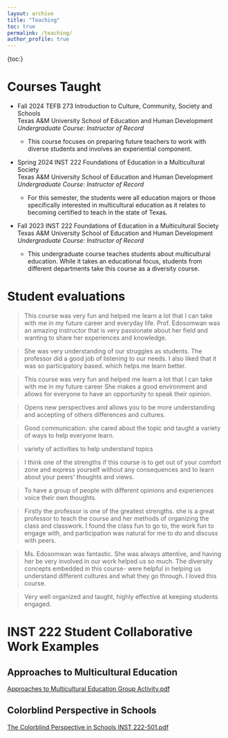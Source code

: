 ```yaml
---
layout: archive
title: "Teaching"
toc: true
permalink: /teaching/
author_profile: true
---
```


{toc:}
# Courses Taught
- Fall 2024		TEFB 273 Introduction to Culture, Community, Society and Schools \
Texas A&M University School of Education and Human Development\
*Undergraduate Course: Instructor of Record*
  - This course focuses on preparing future teachers to work with diverse students and involves an experiential component.

- Spring 2024		INST 222 Foundations of Education in a Multicultural Society \
Texas A&M University School of Education and Human Development\
*Undergraduate Course: Instructor of Record*
  - For this semester, the students were all education majors or those specifically interested in multicultural education as it relates to becoming certified to teach in the state of Texas.
- Fall 2023		INST 222 Foundations of Education in a Multicultural Society \
Texas A&M University School of Education and Human Development\
*Undergraduate Course: Instructor of Record*
  - This undergraduate course teaches students about multicultural education. While it takes an educational focus, students from different departments take this course as a diversity course. 

# Student evaluations

<blockquote>
  <p>
This course was very fun and helped me learn a lot that I can take with me in my future career and everyday life. Prof. Edosomwan was an amazing instructor that is very passionate about her field and wanting to share her experiences and knowledge.
  </p>
</blockquote>

<blockquote>
  <p>
She was very understanding of our struggles as students. The professor did a good job of listening to our needs. I also liked that it was so participatory based. which helps me learn better. 
  </p>
</blockquote>

<blockquote>
  <p>
This course was very fun and helped me learn a lot that I can take with me in my future career She makes a good environment and allows for everyone to have an opportunity to speak their opinion. 
  </p>
</blockquote>


<blockquote>
  <p>
Opens new perspectives and allows you to be more understanding and accepting of others differences and cultures. 
  </p>
</blockquote>


<blockquote>
  <p>
Good communication. she cared about the topic and taught a variety of ways to help everyone learn.
  </p>
</blockquote>

<blockquote>
  <p>
variety of activities to help understand topics 
  </p>
</blockquote>

<blockquote>
  <p>
I think one of the strengths if this course is to get out of your comfort zone and express yourself without any consequences and to learn about your peers' thoughts and views. 
  </p>
</blockquote>

<blockquote>
  <p>
To have a group of people with different opinions and experiences voice their own thoughts. 
  </p>
</blockquote>

<blockquote>
  <p>
Firstly the professor is one of the greatest strengths. she is a great professor to teach the course and her methods of organizing the class and classwork. I found the class fun to go to, the work fun to engage with, and participation was natural for me to do and discuss with peers. 
  </p>
</blockquote>

<blockquote>
  <p>
Ms. Edosomwan was fantastic. She was always attentive, and having her be very involved in our work helped us so much. The diversity concepts embedded in this course- were helpful in helping us understand different cultures and what they go through. I loved this course.
  </p>
</blockquote>

<blockquote>
  <p>
Very well organized and taught, highly effective at keeping students engaged. 
  </p>
</blockquote>

# INST 222 Student Collaborative Work Examples

## Approaches to Multicultural Education
[Approaches to Multicultural Education Group Activity.pdf](https://github.com/user-attachments/files/15876306/Approaches.to.Multicultural.Education.Group.Activity.pdf)

## Colorblind Perspective in Schools
[The Colorblind Perspective in Schools INST 222-501.pdf](https://github.com/user-attachments/files/15876304/The.Colorblind.Perspective.in.Schools.INST.222-501.pdf)


